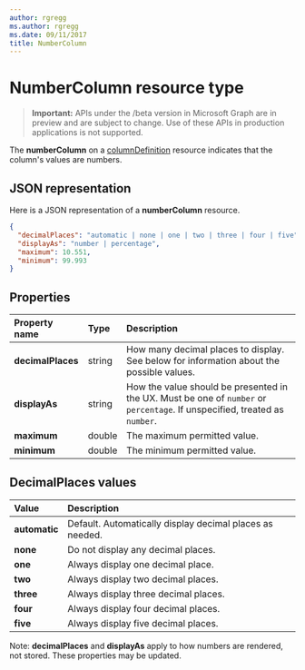 ```yaml
---
author: rgregg
ms.author: rgregg
ms.date: 09/11/2017
title: NumberColumn
---
```

# NumberColumn resource type

> **Important:** APIs under the /beta version in Microsoft Graph are in preview and are subject to change. Use of these APIs in production applications is not supported.

The **numberColumn** on a [columnDefinition](columndefinition.md) resource indicates that the column's values are numbers.

## JSON representation

Here is a JSON representation of a **numberColumn** resource.
<!-- { "blockType": "resource", "@odata.type": "microsoft.graph.numberColumn" } -->

```json
{
  "decimalPlaces": "automatic | none | one | two | three | four | five",
  "displayAs": "number | percentage",
  "maximum": 10.551,
  "minimum": 99.993
}
```

## Properties

| Property name      | Type   | Description
|:-------------------|:-------|:-----------------------------------------------
| **decimalPlaces**  | string | How many decimal places to display. See below for information about the possible values.
| **displayAs**      | string | How the value should be presented in the UX. Must be one of `number` or `percentage`. If unspecified, treated as `number`.
| **maximum**        | double | The maximum permitted value.
| **minimum**        | double | The minimum permitted value.

## DecimalPlaces values

| Value          | Description
|:---------------|:--------------------------------------------------------------
| **automatic**  | Default. Automatically display decimal places as needed.
| **none**       | Do not display any decimal places.
| **one**        | Always display one decimal place.
| **two**        | Always display two decimal places.
| **three**      | Always display three decimal places.
| **four**       | Always display four decimal places.
| **five**       | Always display five decimal places.

Note: **decimalPlaces** and **displayAs** apply to how numbers are rendered, not stored.
These properties may be updated.

<!-- {
  "type": "#page.annotation",
  "description": "",
  "keywords": "",
  "section": "documentation",
  "tocPath": "Resources/NumberColumn"
} -->
